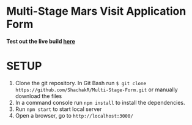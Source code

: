 # Multi-Stage Mars Visit Application Form

**Test out the live build [here](https://master--marsapplicationform.netlify.app/)**

# SETUP
1. Clone the git repository. In Git Bash run ```$ git clone https://github.com/ShachakR/Multi-Stage-Form.git``` or manually download the files
2. In a command console run ```npm install``` to install the dependencies.  
4. Run ```npm start``` to start local server
5. Open a browser, go to ```http://localhost:3000/```
